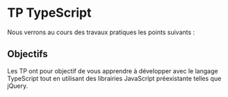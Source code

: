 # TP TypeScript

Nous verrons au cours des travaux pratiques les points suivants :




## Objectifs

Les TP ont pour objectif de vous apprendre à développer avec le langage TypeScript tout en utilisant des librairies JavaScript 
préexistante telles que jQuery.
